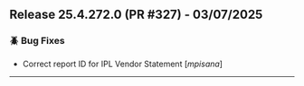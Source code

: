 ## Release 25.4.272.0 (PR #327) - 03/07/2025
### 🪲 Bug Fixes
  * Correct report ID for IPL Vendor Statement [*mpisana*]

---

